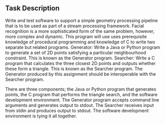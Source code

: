 ## Task Description
Write and test software to support a simple geometry processing pipeline that is to be used as part of a stream processing framework. Facial recognition is a more sophisticated
form of the same problem, however, more complex and dynamic. This program will use uses prerequisite knowledge of procedural programming and knowledge of C to write two separate but related programs. 
Generator: Write a Java or Python program to generate a set of 2D points satisfying a particular neighbourhood constraint. This is known as the Generator program.
Searcher: Write a C program that calculates the three closest 2D points and outputs whether these form a triangle. This is known as the Searcher program.
The Generator produced by this assignment should be interoperable with the Searcher program.

There are three components; the Java or Python program that generates points, the C program that performs the triangle search, and the software development environment.
The Generator program accepts command line arguments and generates output to stdout. The Searcher receives input from stdin and produces output to stdout. The software development environment is tying it all together.
